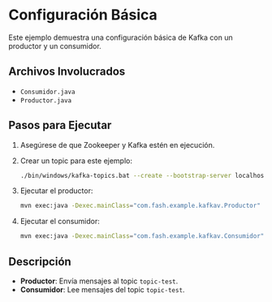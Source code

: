 # Configuración Básica

Este ejemplo demuestra una configuración básica de Kafka con un productor y un consumidor.

## Archivos Involucrados

- `Consumidor.java`
- `Productor.java`

## Pasos para Ejecutar

1. Asegúrese de que Zookeeper y Kafka estén en ejecución.
2. Crear un topic para este ejemplo:

    ```bash
    ./bin/windows/kafka-topics.bat --create --bootstrap-server localhost:9092 --replication-factor 1 --partitions 2 --topic topic-test
    ```

3. Ejecutar el productor:

    ```bash
    mvn exec:java -Dexec.mainClass="com.fash.example.kafkav.Productor"
    ```

4. Ejecutar el consumidor:

    ```bash
    mvn exec:java -Dexec.mainClass="com.fash.example.kafkav.Consumidor"
    ```

## Descripción

- **Productor**: Envía mensajes al topic `topic-test`.
- **Consumidor**: Lee mensajes del topic `topic-test`.